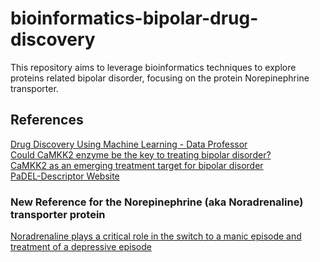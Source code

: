 # bioinformatics-bipolar-drug-discovery
This repository aims to leverage bioinformatics techniques to explore proteins related bipolar disorder, focusing on the protein Norepinephrine transporter.

## References
[Drug Discovery Using Machine Learning - Data Professor](https://www.youtube.com/watch?v=jBlTQjcKuaY&t=5075s) <br>
[Could CaMKK2 enzyme be the key to treating bipolar disorder?](https://www.news-medical.net/news/20230924/Could-CaMKK2-enzyme-be-the-key-to-treating-bipolar-disorder.aspx) <br>
[CaMKK2 as an emerging treatment target for bipolar disorder](https://www.ncbi.nlm.nih.gov/pmc/articles/PMC10914626/#:~:text=Loss%2Dof%2Dfunction%20polymorphisms%20and,lithium%2C%20which%20increases%20CaMKK2%20activity.) <br>
[PaDEL-Descriptor Website](http://yapcwsoft.com/dd/padeldescriptor/) <br>

### New Reference for the Norepinephrine (aka Noradrenaline) transporter protein 
[Noradrenaline plays a critical role in the switch to a manic episode and treatment of a depressive episode](https://www.ncbi.nlm.nih.gov/pmc/articles/PMC5036557/)
